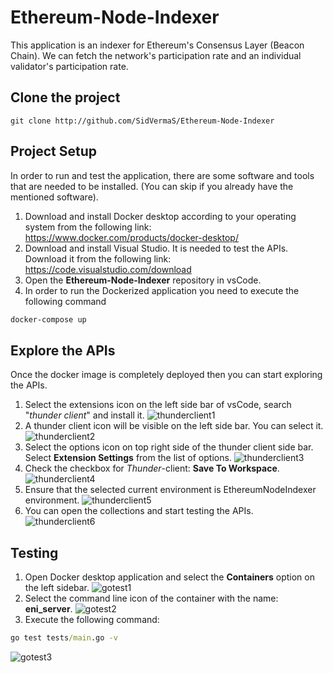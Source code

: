 # Ethereum-Node-Indexer
This application is an indexer for Ethereum's Consensus Layer (Beacon Chain). We can fetch the network's participation rate and an individual validator's participation rate.

## Clone the project
```
git clone http://github.com/SidVermaS/Ethereum-Node-Indexer
```

## Project Setup
In order to run and test the application, there are some software and tools that are needed to be installed. (You can skip if you already have the mentioned software).

1. Download and install Docker desktop according to your operating system from the following link: 
https://www.docker.com/products/docker-desktop/
2. Download and install Visual Studio. It is needed to test the APIs. Download it from the following link:
https://code.visualstudio.com/download
3. Open the **Ethereum-Node-Indexer** repository in vsCode.
4. In order to run the Dockerized application you need to execute the following command
```cmd
docker-compose up
```

## Explore the APIs
Once the docker image is completely deployed then you can start exploring the APIs.
1. Select the extensions icon on the left side bar of vsCode, search "*thunder client*" and install it.
![thunderclient1](./meta/screenshots/thunderclient1.png)
2. A thunder client icon will be visible on the left side bar. You can select it.
![thunderclient2](./meta/screenshots/thunderclient2.png)
3. Select the options icon on top right side of the thunder client side bar. Select **Extension Settings** from the list of options.
![thunderclient3](./meta/screenshots/thunderclient3.png)
4. Check the checkbox for *Thunder*-client: **Save To Workspace**.
![thunderclient4](./meta/screenshots/thunderclient4.png)
5. Ensure that the selected current environment is EthereumNodeIndexer environment. 
![thunderclient5](./meta/screenshots/thunderclient5.png)
6. You can open the collections and start testing the APIs.
![thunderclient6](./meta/screenshots/thunderclient6.png)

## Testing
1. Open Docker desktop application and select the **Containers** option on the left sidebar.
![gotest1](./meta/screenshots/gotest1.png)
2. Select the command line icon of the container with the name: **eni_server**.
![gotest2](./meta/screenshots/gotest2.png)
3. Execute the following command:
```cmd
go test tests/main.go -v
```
![gotest3](./meta/screenshots/gotest3.png)
